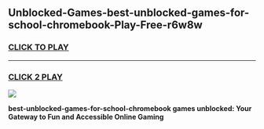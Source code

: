 
## Unblocked-Games-best-unblocked-games-for-school-chromebook-Play-Free-r6w8w
<h3>
<a href="https://premium76.site?title=best-unblocked-games-for-school-chromebook&ref=18A1">CLICK TO PLAY</a></h3>
<hr>

<h3>
<a href="https://premium76.site?title=best-unblocked-games-for-school-chromebook&ref=18A1">CLICK 2 PLAY</a>
  
</h3>

<a href="https://premium76.site?title=best-unblocked-games-for-school-chromebook&ref=18A1"><img src="https://clearcache.store/games.png"></a>


**best-unblocked-games-for-school-chromebook games unblocked: Your Gateway to Fun and Accessible Online Gaming**
